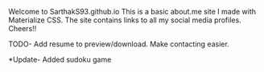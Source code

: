 Welcome to SarthakS93.github.io 
This is a basic about.me site I made with Materialize CSS.
The site contains links to all my social media profiles. 
Cheers!!

TODO-
Add resume to preview/download.
Make contacting easier.

*Update-
Added sudoku game
